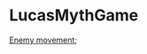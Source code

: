 # LucasMythGame

[Enemy movement](https://github.com/Lucas4185/LucasMythGame/blob/master/MyScripts/Enemy/EnemyMovement.cs);

